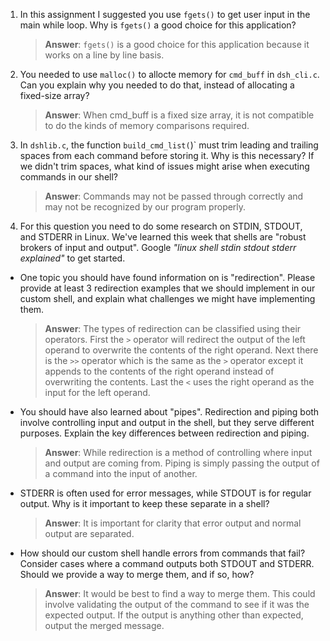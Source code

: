 1. In this assignment I suggested you use `fgets()` to get user input in the main while loop. Why is `fgets()` a good choice for this application?

    > **Answer**:  `fgets()` is a good choice for this application because it works on a line by line basis.

2. You needed to use `malloc()` to allocte memory for `cmd_buff` in `dsh_cli.c`. Can you explain why you needed to do that, instead of allocating a fixed-size array?

    > **Answer**:  When cmd_buff is a fixed size array, it is not compatible to do the kinds of memory comparisons required.


3. In `dshlib.c`, the function `build_cmd_list(`)` must trim leading and trailing spaces from each command before storing it. Why is this necessary? If we didn't trim spaces, what kind of issues might arise when executing commands in our shell?

    > **Answer**:  Commands may not be passed through correctly and may not be recognized by our program properly.

4. For this question you need to do some research on STDIN, STDOUT, and STDERR in Linux. We've learned this week that shells are "robust brokers of input and output". Google _"linux shell stdin stdout stderr explained"_ to get started.

- One topic you should have found information on is "redirection". Please provide at least 3 redirection examples that we should implement in our custom shell, and explain what challenges we might have implementing them.

    > **Answer**:  The types of redirection can be classified using their operators. First the `>` operator will redirect the output of the left operand to overwrite the contents of the right operand. Next there is the `>>` operator which is the same as the `>` operator except it appends to the contents of the right operand instead of overwriting the contents. Last the `<` uses the right operand as the input for the left operand.

- You should have also learned about "pipes". Redirection and piping both involve controlling input and output in the shell, but they serve different purposes. Explain the key differences between redirection and piping.

    > **Answer**:  While redirection is a method of controlling where input and output are coming from. Piping is simply passing the output of a command into the input of another.

- STDERR is often used for error messages, while STDOUT is for regular output. Why is it important to keep these separate in a shell?

    > **Answer**:  It is important for clarity that error output and normal output are separated.

- How should our custom shell handle errors from commands that fail? Consider cases where a command outputs both STDOUT and STDERR. Should we provide a way to merge them, and if so, how?

    > **Answer**:  It would be best to find a way to merge them. This could involve validating the output of the command to see if it was the expected output. If the output is anything other than expected, output the merged message.